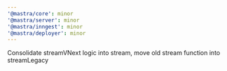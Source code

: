 ```yaml
---
'@mastra/core': minor
'@mastra/server': minor
'@mastra/inngest': minor
'@mastra/deployer': minor
---
```


Consolidate streamVNext logic into stream, move old stream function into streamLegacy
